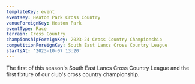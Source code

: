 ```yaml
---
templateKey: event
eventKey: Heaton Park Cross Country
venueForeignKey: Heaton Park
eventType: Race
terrain: Cross Country
championshipForeignKey: 2023-24 Cross Country Championship
competitionForeignKey: South East Lancs Cross Country League
startsAt: '2023-10-07 13:20'
---
```

The first of this season's South East Lancs Cross Country League and
the first fixture of our club's cross country championship. 

